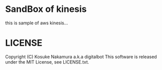 SandBox of kinesis
=====


this is sample of aws kinesis...


# LICENSE

Copyright (C) Kosuke Nakamura a.k.a digitalbot
This software is released under the MIT License, see LICENSE.txt.

